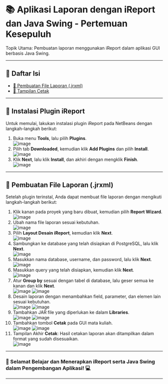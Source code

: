 # 📚 Aplikasi Laporan dengan iReport dan Java Swing - Pertemuan Kesepuluh

Topik Utama: Pembuatan laporan menggunakan iReport dalam aplikasi GUI berbasis Java Swing.

---

## 📑 Daftar Isi
- [🔗 Pembuatan File Laporan (.jrxml)](https://github.com/ervina0604/PBO10/blob/main/matakuliah.jrxml)
- [📝 Tampilan Cetak](https://github.com/ervina0604/PBO10/blob/main/matakuliah.jrxml)

---

## 📝 Instalasi Plugin iReport
Untuk memulai, lakukan instalasi plugin iReport pada NetBeans dengan langkah-langkah berikut:

1. Buka menu **Tools**, lalu pilih **Plugins**.  
   ![image](https://github.com/user-attachments/assets/ba4246ee-8dd9-4858-9fba-30145ffb6a4c)
2. Pilih tab **Downloaded**, kemudian klik **Add Plugins** dan pilih **Install**.  
   ![image](https://github.com/user-attachments/assets/d5029ba1-8f0d-4580-b9f9-d061b5cc990f)
3. Klik **Next**, lalu klik **Install**, dan akhiri dengan mengklik **Finish**.  
   ![image](https://github.com/user-attachments/assets/0acc0068-016d-47ac-96ba-de7a9f55d686)

---

## 🔗 Pembuatan File Laporan (.jrxml)
Setelah plugin terinstal, Anda dapat membuat file laporan dengan mengikuti langkah-langkah berikut:

1. Klik kanan pada proyek yang baru dibuat, kemudian pilih **Report Wizard**.  
   ![image](https://github.com/user-attachments/assets/c0dbbc36-d08e-4fd7-9204-3d9dd10ac2b5)
2. Ubah nama file laporan sesuai kebutuhan.  
   ![image](https://github.com/user-attachments/assets/8e3a0bdd-dc33-45bf-84de-35a6347986da)
3. Pilih **Layout Desain iReport**, kemudian klik **Next**.  
   ![image](https://github.com/user-attachments/assets/db97459b-b42d-4a59-bd7a-6bc90e5035e6)
4. Sambungkan ke database yang telah disiapkan di PostgreSQL, lalu klik **Next**.  
   ![image](https://github.com/user-attachments/assets/59125de8-6e1b-4342-9479-5016c663da41)
5. Masukkan nama database, username, dan password, lalu klik **Next**.  
   ![image](https://github.com/user-attachments/assets/c2570f8d-2891-4c9a-9252-13eb4a60e010)
6. Masukkan query yang telah disiapkan, kemudian klik **Next**.  
   ![image](https://github.com/user-attachments/assets/654e80b2-3b35-4a84-81bc-a9e7d5437973)
7. Atur **Group by** sesuai dengan tabel di database, lalu geser semua ke kanan dan klik **Next**.  
   ![image](https://github.com/user-attachments/assets/62849f1f-ab61-49dc-a20b-60f8ae8cea58)
   ![image](https://github.com/user-attachments/assets/d678adc8-d2a4-470c-9461-9fe380eb5cb9)
8. Desain laporan dengan menambahkan field, parameter, dan elemen lain sesuai kebutuhan.  
   ![image](https://github.com/user-attachments/assets/430dae0a-e376-4530-9a49-5413e75a5e98)
   ![image](https://github.com/user-attachments/assets/a6ca3c22-1074-4714-b8ed-c8c853ba745b)
9. Tambahkan JAR file yang diperlukan ke dalam **Libraries**.  
   ![image](https://github.com/user-attachments/assets/91969622-a06e-4b6a-99eb-0976fc3e93b2)
   ![image](https://github.com/user-attachments/assets/371e9e5e-c29f-4e7a-9a71-718c2f3dfed5)
10. Tambahkan tombol **Cetak** pada GUI mata kuliah.  
   ![image](https://github.com/user-attachments/assets/8f05fc7c-6446-41b1-877c-67d64fd22493)
   ![image](https://github.com/user-attachments/assets/60aaf336-8ef1-40e4-b2f9-ba3c7d479d63)
11. Tampilan Akhir **Cetak**: Hasil cetakan laporan akan ditampilkan dalam format yang sudah disesuaikan.  
   ![image](https://github.com/user-attachments/assets/e42c9d1a-59db-4ae4-8624-270ac631f300)

---

### 🚀 Selamat Belajar dan Menerapkan iReport serta Java Swing dalam Pengembangan Aplikasi! 💻

---
